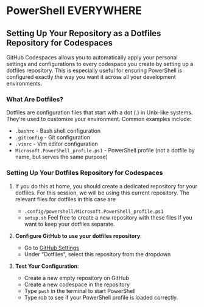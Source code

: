 # PowerShell EVERYWHERE

## Setting Up Your Repository as a Dotfiles Repository for Codespaces

GitHub Codespaces allows you to automatically apply your personal settings and configurations to every codespace you create by setting up a dotfiles repository. This is especially useful for ensuring PowerShell is configured exactly the way you want it across all your development environments.

### What Are Dotfiles?

Dotfiles are configuration files that start with a dot (.) in Unix-like systems. They're used to customize your environment. Common examples include:
- `.bashrc` - Bash shell configuration
- `.gitconfig` - Git configuration
- `.vimrc` - Vim editor configuration
- `Microsoft.PowerShell_profile.ps1` - PowerShell profile (not a dotfile by name, but serves the same purpose)

### Setting Up Your Dotfiles Repository for Codespaces

1. If you do this at home, you should create a dedicated repository for your dotfiles. For this session, we will be using this current repository. The relevant files for dotfiles in this case are
    - `.config/powershell/Microsoft.PowerShell_profile.ps1`
    - `setup.sh` 
    Feel free to create a new repository with these files if you want to keep your dotfiles separate.

2. **Configure GitHub to use your dotfiles repository**:
   - Go to [GitHub Settings](https://github.com/settings/codespaces)
   - Under "Dotfiles", select this repository from the dropdown

3. **Test Your Configuration**:
   - Create a new empty repository on GitHub
   - Create a new codespace in the repository
   - Type `pwsh` in the terminal to start PowerShell
   - Type rob to see if your PowerShell profile is loaded correctly. 
